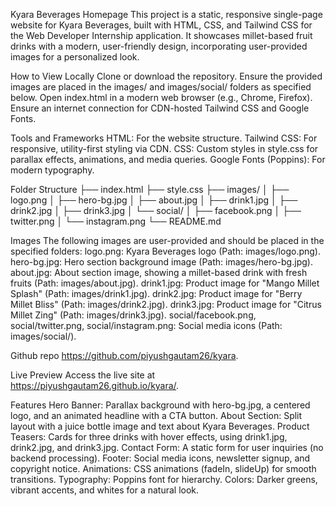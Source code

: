 Kyara Beverages Homepage
This project is a static, responsive single-page website for Kyara Beverages, built with HTML, CSS, and Tailwind CSS for the Web Developer Internship application. It showcases millet-based fruit drinks with a modern, user-friendly design, incorporating user-provided images for a personalized look.

How to View Locally
Clone or download the repository.
Ensure the provided images are placed in the images/ and images/social/ folders as specified below.
Open index.html in a modern web browser (e.g., Chrome, Firefox).
Ensure an internet connection for CDN-hosted Tailwind CSS and Google Fonts.

Tools and Frameworks
HTML: For the website structure.
Tailwind CSS: For responsive, utility-first styling via CDN.
CSS: Custom styles in style.css for parallax effects, animations, and media queries.
Google Fonts (Poppins): For modern typography.

Folder Structure
├── index.html
├── style.css
├── images/
│   ├── logo.png
│   ├── hero-bg.jpg
│   ├── about.jpg
│   ├── drink1.jpg
│   ├── drink2.jpg
│   ├── drink3.jpg
│   └── social/
│       ├── facebook.png
│       ├── twitter.png
│       └── instagram.png
└── README.md

Images
The following images are user-provided and should be placed in the specified folders:
logo.png: Kyara Beverages logo (Path: images/logo.png).
hero-bg.jpg: Hero section background image (Path: images/hero-bg.jpg).
about.jpg: About section image, showing a millet-based drink with fresh fruits (Path: images/about.jpg).
drink1.jpg: Product image for "Mango Millet Splash" (Path: images/drink1.jpg).
drink2.jpg: Product image for "Berry Millet Bliss" (Path: images/drink2.jpg).
drink3.jpg: Product image for "Citrus Millet Zing" (Path: images/drink3.jpg).
social/facebook.png, social/twitter.png, social/instagram.png: Social media icons (Path: images/social/).

Github repo https://github.com/piyushgautam26/kyara.

Live Preview
Access the live site at https://piyushgautam26.github.io/kyara/.

Features
Hero Banner: Parallax background with hero-bg.jpg, a centered logo, and an animated headline with a CTA button.
About Section: Split layout with a juice bottle image and text about Kyara Beverages.
Product Teasers: Cards for three drinks with hover effects, using drink1.jpg, drink2.jpg, and drink3.jpg.
Contact Form: A static form for user inquiries (no backend processing).
Footer: Social media icons, newsletter signup, and copyright notice.
Animations: CSS animations (fadeIn, slideUp) for smooth transitions.
Typography: Poppins font for hierarchy.
Colors: Darker greens, vibrant accents, and whites for a natural look.
